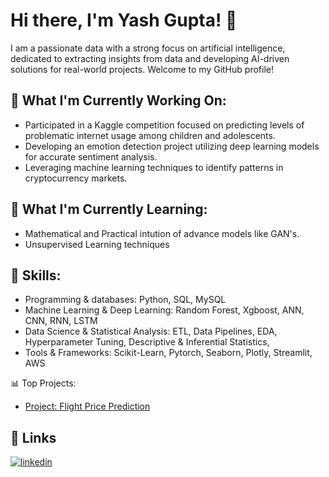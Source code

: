 # Hi there, I'm Yash Gupta! 👋
I am a passionate data with a strong focus on artificial intelligence, dedicated to extracting insights from data and developing AI-driven solutions for real-world projects. Welcome to my GitHub profile!

## 🔭 What I'm Currently Working On:
- Participated in a Kaggle competition focused on predicting levels of problematic internet usage among children and adolescents.
- Developing an emotion detection project utilizing deep learning models for accurate sentiment analysis.
- Leveraging machine learning techniques to identify patterns in cryptocurrency markets.
## 🌱 What I'm Currently Learning:
- Mathematical and Practical intution of advance models like GAN's.
- Unsupervised Learning techniques
## 💼 Skills:
- Programming & databases: Python, SQL, MySQL
- Machine Learning & Deep Learning: Random Forest, Xgboost, ANN, CNN, RNN, LSTM
- Data Science & Statistical Analysis: ETL, Data Pipelines, EDA, Hyperparameter Tuning, Descriptive & Inferential Statistics,
- Tools & Frameworks: Scikit-Learn, Pytorch, Seaborn, Plotly, Streamlit, AWS

📊 Top Projects:
- [Project: Flight Price Prediction](https://github.com/YASHGUPTA2611/Flights-Price-Prediction-Streamlit-Deployment)

## 🔗 Links
[![linkedin](https://img.shields.io/badge/linkedin-0A66C2?style=for-the-badge&logo=linkedin&logoColor=white)](https://www.linkedin.com/in/yash-gupta-3b1050167/)
